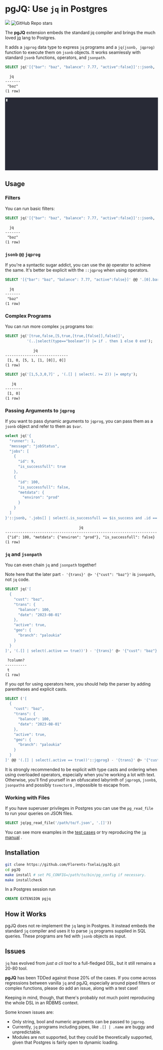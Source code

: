 # pgJQ: Use `jq` in Postgres

<a href="https://opensource.org/licenses/MIT license"><img src="https://img.shields.io/badge/MIT license-blue.svg"></a>
<img alt="GitHub Repo stars" src="https://img.shields.io/github/stars/Florents-Tselai/pgJQ">

The **pgJQ**  extension embeds the standard jq compiler and brings the much loved [jq](https://github.com/jqlang/jq) lang to Postgres.

It adds a `jqprog` data type to express `jq` programs 
and a `jq(jsonb, jqprog)` function to execute them on `jsonb` objects.
It works seamlessly with standard `jsonb` functions, operators, and `jsonpath`.

```sql
SELECT jq('[{"bar": "baz", "balance": 7.77, "active":false}]'::jsonb, '.[0].bar');
```

```
  jq   
-------
 "baz"
(1 row)
```

![til](./pgjq-demo.gif)



## Usage

### Filters

You can run basic filters:

```sql
SELECT jq('[{"bar": "baz", "balance": 7.77, "active":false}]'::jsonb, '.[0].bar');
```

```
  jq   
-------
 "baz"
(1 row)
```

### `jsonb` `@@` `jqprog`

If you're a syntactic sugar addict, you can use the `@@` operator to achieve the same.
It's better be explicit with the `::jqprog` when using operators.

```sql
SELECT '[{"bar": "baz", "balance": 7.77, "active":false}]' @@ '.[0].bar'::jqprog;
```

```
  jq   
-------
 "baz"
(1 row)
```

### Complex Programs

You can run more complex `jq` programs too:

```sql
SELECT jq('[true,false,[5,true,[true,[false]],false]]',
          '(..|select(type=="boolean")) |= if . then 1 else 0 end');
```
```
             jq              
-----------------------------
 [1, 0, [5, 1, [1, [0]], 0]]
(1 row)
```

```sql
SELECT jq('[1,5,3,0,7]' , '(.[] | select(. >= 2)) |= empty');
```
```
   jq   
--------
 [1, 0]
(1 row)
```

### Passing Arguments to `jqprog`

If you want to pass dynamic arguments to `jqprog`,
you can pass them as a `jsonb` object
and refer to them as `$var`.

```sql
select jq('{
  "runner": 1,
  "message": "jobStatus",
  "jobs": [
    {
      "id": 9,
      "is_successfull": true
    },
    {
      "id": 100,
      "is_successfull": false,
      "metdata": {
        "environ": "prod"
      }
    }
  ]
}'::jsonb, '.jobs[] | select(.is_successfull == $is_success and .id == 100) | .', '{"is_success": false, "id": 100}');
```
```
                                  jq                                  
----------------------------------------------------------------------
 {"id": 100, "metdata": {"environ": "prod"}, "is_successfull": false}
(1 row)
```

### `jq` and `jsonpath`

You can even chain `jq` and `jsonpath` together!

Note here that the later part `- '{trans}' @> '{"cust": "baz"}'` is `jsonpath`, not `jq` code.
```sql
SELECT jq('[
  {
    "cust": "baz",
    "trans": {
      "balance": 100,
      "date": "2023-08-01"
    },
    "active": true,
    "geo": {
      "branch": "paloukia"
    }
  }
]', '(.[] | select(.active == true))') - '{trans}' @> '{"cust": "baz"}';
```
```
 ?column? 
----------
 t
(1 row)
```

If you opt for using operators here, you should help the parser by adding parentheses and explicit casts.

```sql
SELECT ('[
  {
    "cust": "baz",
    "trans": {
      "balance": 100,
      "date": "2023-08-01"
    },
    "active": true,
    "geo": {
      "branch": "paloukia"
    }
  }
]' @@ '(.[] | select(.active == true))'::jqprog) - '{trans}' @> '{"cust": "baz"}';
```

It is strongly recommended to be explicit 
with type casts and ordering when using overloaded operators,
especially when you're working a lot with text.
Otherwise, you'll find yourself in an obfuscated labyrinth of
`jqprog`s, `jsonb`s,  `jsonpath`s and possibly `tsvector`s ,
impossible to escape from.

### Working with Files

If you have superuser privileges in Postgres you can use the `pg_read_file` 
to run your queries on JSON files.

```sql
SELECT jq(pg_read_file('/path/to/f.json', '.[]'))
```

You can see more examples in the [test cases](test/sql/basic.sql) 
or try reproducing the [`jq` manual](https://jqlang.github.io/jq/manual/) .

## Installation

```sh
git clone https://github.com/Florents-Tselai/pgJQ.git
cd pgJQ
make install # set PG_CONFIG=/path/to/bin/pg_config if necessary.
make installcheck
```

In a Postgres session run

```sql
CREATE EXTENSION pgjq
```

## How it Works

pgJQ does not re-implement the `jq` lang in Postgres.
It instead embeds the standard `jq` compiler and uses it to parse `jq` programs supplied in SQL queries.
These programs are fed with `jsonb` objects as input.

## Issues

`jq` has evolved from *just a cli tool* to a full-fledged DSL,
but it still remains a 20-80 tool.

**pgJQ** has been TDDed against those 20% of the cases.
If you come across regressions between vanilla `jq` and pgJQ,
especially around piped filters or complex functions,
please do add an issue, along with a test case!

Keeping in mind, though, that there's probably not much point reproducing the whole 
DSL in an RDBMS context.

Some known issues are:
* Only string, bool and numeric arguments can be passed to `jqprog`.
* Currently, `jq` programs including pipes, like `.[] | .name` are buggy and unpredictable.
* Modules are not supported, but they could be theoretically supported, given that Postgres is fairly open to dynamic loading.
